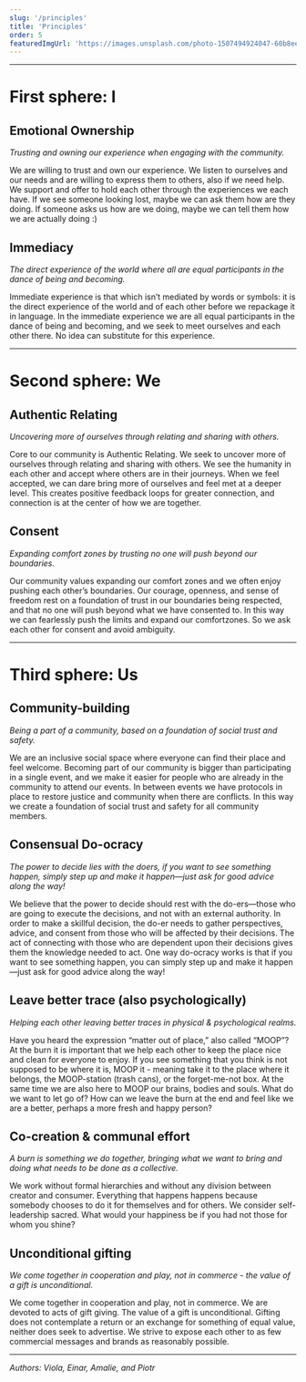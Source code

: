 ```yaml
---
slug: '/principles'
title: 'Principles'
order: 5
featuredImgUrl: 'https://images.unsplash.com/photo-1507494924047-60b8ee826ca9?ixid=MnwxMjA3fDB8MHxwaG90by1wYWdlfHx8fGVufDB8fHx8&ixlib=rb-1.2.1&auto=format&fit=crop&w=966&q=80'
---
```


---

# First sphere: I

## Emotional Ownership

_Trusting and owning our experience when engaging with the community._

We are willing to trust and own our experience. We listen to ourselves and our needs and are willing to express them to others, also if we need help. We support and offer to hold each other through the experiences we each have. If we see someone looking lost, maybe we can ask them how are they doing. If someone asks us how are we doing, maybe we can tell them how we are actually doing :)

## Immediacy

_The direct experience of the world where all are equal participants in the dance of being and becoming._

Immediate experience is that which isn’t mediated by words or symbols: it is the direct experience of the world and of each other before we repackage it in language. In the immediate experience we are all equal participants in the dance of being and becoming, and we seek to meet ourselves and each other there. No idea can substitute for this experience.

---

# Second sphere: We

## Authentic Relating

_Uncovering more of ourselves through relating and sharing with others._

Core to our community is Authentic Relating. We seek to uncover more of ourselves through relating and sharing with others. We see the humanity in each other and accept where others are in their journeys. When we feel accepted, we can dare bring more of ourselves and feel met at a deeper level. This creates positive feedback loops for greater connection, and connection is at the center of how we are together.

## Consent

_Expanding comfort zones by trusting no one will push beyond our boundaries._

Our community values expanding our comfort zones and we often enjoy pushing each other’s boundaries. Our courage, openness, and sense of freedom rest on a foundation of trust in our boundaries being respected, and that no one will push beyond what we have consented to. In this way we can fearlessly push the limits and expand our comfortzones. So we ask each other for consent and avoid ambiguity.

---

# Third sphere: Us

## Community-building

_Being a part of a community, based on a foundation of social trust and safety._

We are an inclusive social space where everyone can find their place and feel welcome. Becoming part of our community is bigger than participating in a single event, and we make it easier for people who are already in the community to attend our events. In between events we have protocols in place to restore justice and community when there are conflicts. In this way we create a foundation of social trust and safety for all community members.

## Consensual Do-ocracy

_The power to decide lies with the doers, if you want to see something happen, simply step up and make it happen—just ask for good advice along the way!_

We believe that the power to decide should rest with the do-ers—those who are going to execute the decisions, and not with an external authority. In order to make a skillful decision, the do-er needs to gather perspectives, advice, and consent from those who will be affected by their decisions. The act of connecting with those who are dependent upon their decisions gives them the knowledge needed to act. One way do-ocracy works is that if you want to see something happen, you can simply step up and make it happen—just ask for good advice along the way!

## Leave better trace (also psychologically)

_Helping each other leaving better traces in physical & psychological realms._

Have you heard the expression “matter out of place,” also called “MOOP”? At the burn it is important that we help each other to keep the place nice and clean for everyone to enjoy. If you see something that you think is not supposed to be where it is, MOOP it - meaning take it to the place where it belongs, the MOOP-station (trash cans), or the forget-me-not box. At the same time we are also here to MOOP our brains, bodies and souls. What do we want to let go of? How can we leave the burn at the end and feel like we are a better, perhaps a more fresh and happy person?

## Co-creation & communal effort

_A burn is something we do together, bringing what we want to bring and doing what needs to be done as a collective._

We work without formal hierarchies and without any division between creator and consumer. Everything that happens happens because somebody chooses to do it for themselves and for others. We consider self-leadership sacred. What would your happiness be if you had not those for whom you shine?

## Unconditional gifting

_We come together in cooperation and play, not in commerce - the value of a gift is unconditional._

We come together in cooperation and play, not in commerce. We are devoted to acts of gift giving. The value of a gift is unconditional. Gifting does not contemplate a return or an exchange for something of equal value, neither does seek to advertise. We strive to expose each other to as few commercial messages and brands as reasonably possible.

---

*Authors: Viola, Einar, Amalie, and Piotr*
